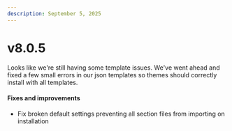 ```yaml
---
description: September 5, 2025
---
```


# v8.0.5

Looks like we're still having some template issues. We've went ahead and fixed a few small errors in our json templates so themes should correctly install with all templates.&#x20;



#### **Fixes and improvements** <a href="#fixes-and-improvements" id="fixes-and-improvements"></a>

* Fix broken default settings preventing all section files from importing on installation
